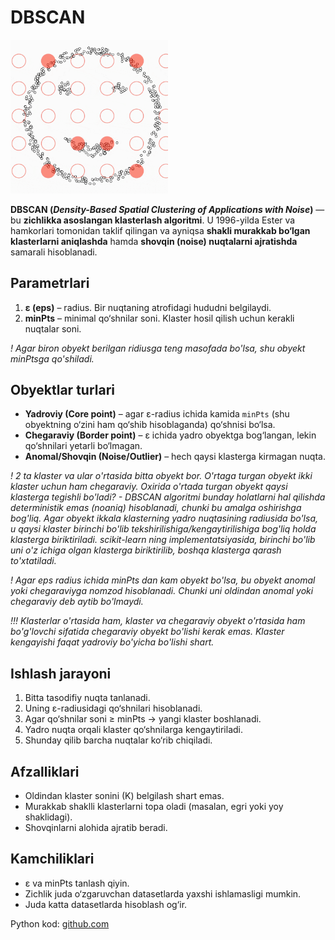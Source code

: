 # DBSCAN

<img src="../_static/dbscan.gif" alt="Rasm tavsifi" width="50%"/>

**DBSCAN (*Density-Based Spatial Clustering of Applications with Noise*)** — bu **zichlikka asoslangan klasterlash algoritmi**. U 1996-yilda Ester va hamkorlari tomonidan taklif qilingan va ayniqsa **shakli murakkab bo‘lgan klasterlarni aniqlashda** hamda **shovqin (noise) nuqtalarni ajratishda** samarali hisoblanadi.  

## Parametrlari

1. **ε (eps)** – radius. Bir nuqtaning atrofidagi hududni belgilaydi.  
2. **minPts** – minimal qo‘shnilar soni. Klaster hosil qilish uchun kerakli nuqtalar soni.

*! Agar biron obyekt berilgan ridiusga teng masofada bo'lsa, shu obyekt minPtsga qo'shiladi.*

## Obyektlar turlari

- **Yadroviy (Core point)** – agar ε-radius ichida kamida `minPts` (shu obyektning o‘zini ham qo‘shib hisoblaganda) qo‘shnisi bo‘lsa.  
- **Chegaraviy (Border point)** – ε ichida yadro obyektga bog‘langan, lekin qo‘shnilari yetarli bo‘lmagan.
- **Anomal/Shovqin (Noise/Outlier)** – hech qaysi klasterga kirmagan nuqta.

*! 2 ta klaster va ular o'rtasida bitta obyekt bor. O'rtaga turgan obyekt ikki klaster uchun ham chegaraviy. Oxirida o'rtada turgan obyekt qaysi klasterga tegishli bo'ladi? - DBSCAN algoritmi bunday holatlarni hal qilishda deterministik emas (noaniq) hisoblanadi, chunki bu amalga oshirishga bog'liq. Agar obyekt ikkala klasterning yadro nuqtasining radiusida bo'lsa, u qaysi klaster birinchi bo'lib tekshirilishiga/kengaytirilishiga bog'liq holda klasterga biriktiriladi. scikit-learn ning implementatsiyasida, birinchi bo'lib uni o'z ichiga olgan klasterga biriktirilib, boshqa klasterga qarash to'xtatiladi.*

*! Agar eps radius ichida minPts dan kam obyekt bo'lsa, bu obyekt anomal yoki chegaraviyga nomzod hisoblanadi. Chunki uni oldindan anomal yoki chegaraviy deb aytib bo'lmaydi.*

*!!! Klasterlar o'rtasida ham, klaster va chegaraviy obyekt o'rtasida ham bo'g'lovchi sifatida chegaraviy obyekt bo'lishi kerak emas. Klaster kengayishi faqat yadroviy bo'yicha bo'lishi shart.*

## Ishlash jarayoni

1. Bitta tasodifiy nuqta tanlanadi.  
2. Uning ε-radiusidagi qo‘shnilari hisoblanadi.  
3. Agar qo‘shnilar soni ≥ minPts → yangi klaster boshlanadi.  
4. Yadro nuqta orqali klaster qo‘shnilarga kengaytiriladi.  
5. Shunday qilib barcha nuqtalar ko‘rib chiqiladi.  

## Afzalliklari

- Oldindan klaster sonini (K) belgilash shart emas.  
- Murakkab shaklli klasterlarni topa oladi (masalan, egri yoki yoy shaklidagi).  
- Shovqinlarni alohida ajratib beradi.  

## Kamchiliklari

- ε va minPts tanlash qiyin.  
- Zichlik juda o‘zgaruvchan datasetlarda yaxshi ishlamasligi mumkin.  
- Juda katta datasetlarda hisoblash og‘ir.  

Python kod: [github.com](https://github.com/toshpulatov00701/ai_tasks/blob/main/DBSCAN/myDBSCAN.py)
